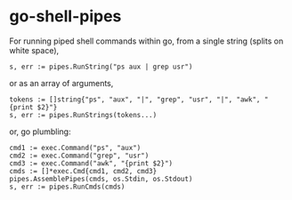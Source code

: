 go-shell-pipes
==============

For running piped shell commands within go, from a single string (splits on white space),

`s, err := pipes.RunString("ps aux | grep usr")`

or as an array of arguments,

```
tokens := []string{"ps", "aux", "|", "grep", "usr", "|", "awk", "{print $2}"}
s, err := pipes.RunStrings(tokens...)
```

or, go plumbling:

```
cmd1 := exec.Command("ps", "aux")
cmd2 := exec.Command("grep", "usr")
cmd3 := exec.Command("awk", "{print $2}")
cmds := []*exec.Cmd{cmd1, cmd2, cmd3}
pipes.AssemblePipes(cmds, os.Stdin, os.Stdout)
s, err := pipes.RunCmds(cmds)
```

